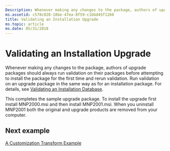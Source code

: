 ```yaml
---
Description: Whenever making any changes to the package, authors of upgrade packages should always run validation on their packages before attempting to install the package for the first time and rerun validation.
ms.assetid: c578c020-18be-47ea-8f59-c1bbd45f1260
title: Validating an Installation Upgrade
ms.topic: article
ms.date: 05/31/2018
---
```


# Validating an Installation Upgrade

Whenever making any changes to the package, authors of upgrade packages should always run validation on their packages before attempting to install the package for the first time and rerun validation. Run validation on an upgrade package in the same way as for an installation package. For details, see [Validating an Installation Database](validating-an-installation-database.md).

This completes the sample upgrade package. To install the upgrade first install MNP2000.msi and then install MNP2001.msi. When you uninstall MNP2001 both the original and upgrade products are removed from your computer.

## Next example

[A Customization Transform Example](a-customization-transform-example.md)

 

 



